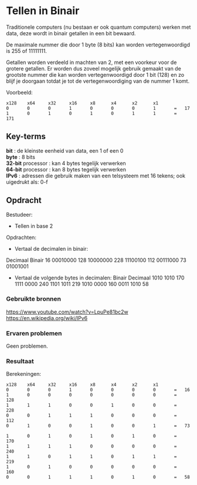 # Tellen in Binair
Traditionele computers (nu bestaan er ook quantum computers) werken met data, deze wordt in binair getallen in een bit bewaard. 

De maximale nummer die door 1 byte (8 bits) kan worden vertegenwoordigd is 255 of 11111111.

Getallen worden verdeeld in machten van 2, met een voorkeur voor de grotere getallen. Er worden dus zoveel mogelijk gebruik gemaakt van de grootste nummer die kan worden vertegenwoordigd door 1 bit (128) en zo blijf je doorgaan totdat je tot de vertegenwoordiging van de nummer 1 komt. 

Voorbeeld:

    x128    x64     x32     x16     x8      x4      x2      x1
    0       0       0       1       0       0       0       1       =   17
    1       0       1       0       1       0       1       1       =   171   


## Key-terms
**bit** : de kleinste eenheid van data, een 1 of een 0  
**byte** : 8 bits  
**32-bit** processor : kan 4 bytes tegelijk verwerken  
**64-bit** processor : kan 8 bytes tegelijk verwerken  
**IPv6** : adressen die gebruik maken van een telsysteem met 16 tekens; ook uigedrukt als: 0-f  

## Opdracht
Bestudeer:
-	Tellen in base 2

Opdrachten:
-	Vertaal de decimalen in binair:

Decimaal	Binair
16	        00010000
128	        10000000
228	        11100100
112	        00111000
73	        01001001

-	Vertaal de volgende bytes in decimalen:
Binair	    Decimaal
1010 1010	170
1111 0000	240
1101 1011	219
1010 0000	160
0011 1010	58

### Gebruikte bronnen
https://www.youtube.com/watch?v=LpuPe81bc2w
https://en.wikipedia.org/wiki/IPv6


### Ervaren problemen
Geen problemen.

### Resultaat

Berekeningen:

    x128    x64     x32     x16     x8      x4      x2      x1
    0       0       0       1       0       0       0       0       =   16
    1       0       0       0       0       0       0       0       =   128
    1       1       1       0       0       1       0       0       =   228
    0       0       1       1       1       0       0       0       =   112
    0       1       0       0       1       0       0       1       =   73

    1       0       1       0       1       0       1       0	    =   170
    1       1       1       1       0       0       0       0	    =   240
    1       1       0       1       1       0       1       1	    =   219
    1       0       1       0       0       0       0       0	    =   160
    0       0       1       1       1       0       1       0	    =   58